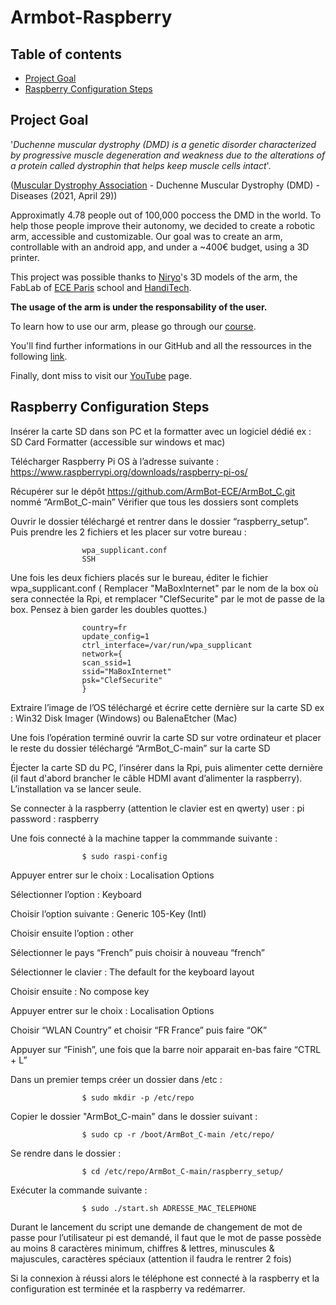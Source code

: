 # Armbot-Raspberry

## Table of contents
* [Project Goal](#project-goal)
* [Raspberry Configuration Steps](#raspberry-configuration-steps)

## Project Goal

'*Duchenne muscular dystrophy (DMD) is a genetic disorder characterized by progressive muscle degeneration and weakness due to the alterations of a protein called dystrophin that helps keep muscle cells intact*'. 

([Muscular Dystrophy Association](https://www.mda.org/disease/duchenne-muscular-dystrophy) - Duchenne Muscular Dystrophy (DMD) - Diseases (2021, April 29))

Approximatly 4.78 people out of 100,000 poccess the DMD in the world. To help those people improve their autonomy, we decided to create a robotic arm, accessible and customizable. Our goal was to create an arm, controllable with an android app, and under a ~400€ budget, using a 3D printer. 

This project was possible thanks to [Niryo](https://niryo.com/fr/)'s 3D models of the arm, the FabLab of [ECE Paris](https://www.ece.fr/) school and [HandiTech](https://handitech-france.fr/).

**The usage of the arm is under the responsability of the user.**

To learn how to use our arm, please go through our [course](https://rise.articulate.com/share/YxWGhuafWEo22Ty-tBzGM7W94fOSDhKb#/).

You'll find further informations in our GitHub and all the ressources in the following [link](https://drive.google.com/drive/folders/1EEAC_9meE7mFTIsfq7AG75mwahTAs3Wy?usp=sharing).

Finally, dont miss to visit our [YouTube](https://www.youtube.com/channel/UCcuagSu5sPNIdyUf5VJzb_w) page.


## Raspberry Configuration Steps

Insérer la carte SD dans son PC et la formatter avec un logiciel dédié 
ex : SD Card Formatter (accessible sur windows et mac) 

Télécharger Raspberry Pi OS à l’adresse suivante : 
https://www.raspberrypi.org/downloads/raspberry-pi-os/

Récupérer sur le dépôt https://github.com/ArmBot-ECE/ArmBot_C.git nommé “ArmBot_C-main”
Vérifier que tous les dossiers sont complets 

Ouvrir le dossier téléchargé et rentrer dans le dossier “raspberry_setup”. Puis prendre les 2 fichiers et les placer sur votre bureau :

					wpa_supplicant.conf
					SSH

Une fois les deux fichiers placés sur le bureau, éditer le fichier wpa_supplicant.conf ( Remplacer "MaBoxInternet" par le nom de la box où sera connectée la Rpi, et remplacer "ClefSecurite" par le mot de passe de la box. Pensez à bien garder les doubles quottes.)

					country=fr
					update_config=1
					ctrl_interface=/var/run/wpa_supplicant
					network={
					scan_ssid=1
					ssid="MaBoxInternet"
					psk="ClefSecurite"
					}

Extraire l’image de l’OS téléchargé et écrire cette dernière sur la carte SD 
ex : Win32 Disk Imager (Windows) ou BalenaEtcher (Mac)

Une fois l’opération terminé ouvrir la carte SD sur votre ordinateur et placer   le reste du dossier téléchargé “ArmBot_C-main” sur la carte SD

Éjecter la carte SD du PC, l’insérer dans la Rpi, puis alimenter cette dernière (il faut d'abord brancher le câble HDMI avant d’alimenter la raspberry). L’installation va se lancer seule.

Se connecter à la raspberry (attention le clavier est en qwerty)
						user : pi	password : raspberry

Une fois connecté à la machine tapper la commmande suivante : 
				
					$ sudo raspi-config 

Appuyer entrer sur le choix : 
					Localisation Options 
					
Sélectionner l’option : 
					Keyboard

Choisir l’option suivante : 
					Generic 105-Key (Intl) 
					
Choisir ensuite l’option : 
					other 

Sélectionner le pays “French” puis choisir à nouveau “french” 

Sélectionner le clavier : 
					The default for the keyboard layout 

Choisir ensuite :
					No compose key

Appuyer entrer sur le choix : 
					Localisation Options
					
Choisir “WLAN Country” et choisir “FR France” puis faire “OK”

Appuyer sur “Finish”, une fois que la barre noir apparait en-bas faire “CTRL + L”

Dans un premier temps créer un dossier dans /etc :

					$ sudo mkdir -p /etc/repo
	
Copier le dossier "ArmBot_C-main" dans le dossier suivant :

					$ sudo cp -r /boot/ArmBot_C-main /etc/repo/

Se rendre dans le dossier :

					$ cd /etc/repo/ArmBot_C-main/raspberry_setup/
          
Exécuter la commande suivante : 
 					
					$ sudo ./start.sh ADRESSE_MAC_TELEPHONE

Durant le lancement du script une demande de changement de mot de passe pour l’utilisateur pi est demandé, il faut que le mot de passe possède au moins 8 caractères minimum, chiffres & lettres, minuscules & majuscules, caractères spéciaux (attention il faudra le rentrer 2 fois)  

Si la connexion à réussi alors le téléphone est connecté à la raspberry et la configuration est terminée et la raspberry va redémarrer.
